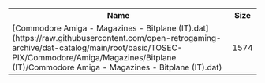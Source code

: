 <table>
<tr><th>Name</th><th>Size</th></tr>
<tr><td>[Commodore Amiga - Magazines - Bitplane (IT).dat](https://raw.githubusercontent.com/open-retrogaming-archive/dat-catalog/main/root/basic/TOSEC-PIX/Commodore/Amiga/Magazines/Bitplane (IT)/Commodore Amiga - Magazines - Bitplane (IT).dat)</td><td>1574</td></tr>
</table>
